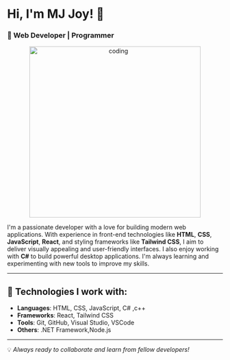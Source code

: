 


# Hi, I'm MJ Joy! 👋

### 🚀  Web Developer | Programmer
<div align="center"><img  alt="coding" width="400"  src="https://media.giphy.com/media/bGgsc5mWoryfgKBx1u/giphy.gif"></div>

I'm a passionate developer with a love for building modern web applications. With experience in front-end technologies like **HTML**, **CSS**, **JavaScript**, **React**, and styling frameworks like **Tailwind CSS**, I aim to deliver visually appealing and user-friendly interfaces. I also enjoy working with **C#** to build powerful desktop applications. I'm always learning and experimenting with new tools to improve my skills.

---

## 🔧 Technologies I work with:
- **Languages**: HTML, CSS, JavaScript, C# ,c++
- **Frameworks**: React, Tailwind CSS
- **Tools**: Git, GitHub, Visual Studio, VSCode
- **Others**: .NET Framework,Node.js

---

💡 *Always ready to collaborate and learn from fellow developers!*










